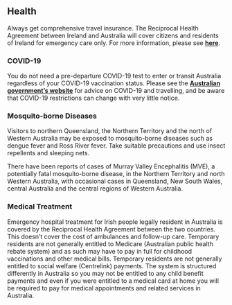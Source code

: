 ## Health

Always get comprehensive travel insurance. The Reciprocal Health Agreement between Ireland and Australia will cover citizens and residents of Ireland for emergency care only. For more information, please see [**here**](https://www.servicesaustralia.gov.au/reciprocal-health-care-agreements-visiting-from-republic-ireland?context=22481).

### **COVID-19**

You do not need a pre-departure COVID-19 test to enter or transit Australia regardless of your COVID-19 vaccination status. Please see the [**Australian government’s website**](https://www.health.gov.au/topics/covid-19/travel#state-and-territory-travel-restrictions) for advice on COVID-19 and travelling, and be aware that COVID-19 restrictions can change with very little notice.

### **Mosquito-borne Diseases**

Visitors to northern Queensland, the Northern Territory and the north of Western Australia may be exposed to mosquito-borne diseases such as dengue fever and Ross River fever. Take suitable precautions and use insect repellents and sleeping nets.

There have been reports of cases of Murray Valley Encephalitis (MVE), a potentially fatal mosquito-borne disease, in the Northern Territory and north Western Australia, with occasional cases in Queensland, New South Wales, central Australia and the central regions of Western Australia.

### **Medical Treatment**

Emergency hospital treatment for Irish people legally resident in Australia is covered by the Reciprocal Health Agreement between the two countries. This doesn’t cover the cost of ambulances and follow-up care. Temporary residents are not generally entitled to Medicare (Australian public health rebate system) and as such may have to pay in full for childhood vaccinations and other medical bills. Temporary residents are not generally entitled to social welfare (Centrelink) payments. The system is structured differently in Australia so you may not be entitled to any child benefit payments and even if you were entitled to a medical card at home you will be required to pay for medical appointments and related services in Australia.
